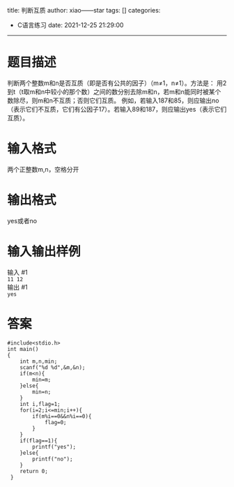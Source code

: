 title: 判断互质
author: xiao——star
tags: []
categories:
  - C语言练习
date: 2021-12-25 21:29:00
---
# 题目描述
判断两个整数m和n是否互质（即是否有公共的因子）（m≠1，n≠1）。方法是： 用2到t（t取m和n中较小的那个数）之间的数分别去除m和n，若m和n能同时被某个数除尽，则m和n不互质；否则它们互质。 例如，若输入187和85，则应输出no（表示它们不互质，它们有公因子17）。若输入89和187，则应输出yes（表示它们互质）。

# 输入格式
两个正整数m,n，空格分开

# 输出格式
yes或者no

# 输入输出样例
输入 #1  
`11 12`  
输出 #1  
`yes`  
# 答案
    #include<stdio.h>
    int main()
    {
        int m,n,min;
        scanf("%d %d",&m,&n);
        if(m<n){
            min=m;
        }else{
            min=n;
        }
        int i,flag=1;
        for(i=2;i<=min;i++){
            if(m%i==0&&n%i==0){
                flag=0;
            }
        }
        if(flag==1){
            printf("yes");
        }else{
            printf("no");
        }
        return 0;
     } 